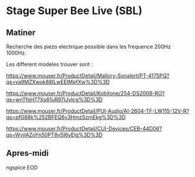 # Stage Super Bee Live (SBL)

## Matiner 
Recherche des piezo electrique possible dans les frequence 200Hz 1000Hz.

Les different modeles trouver sont : 

https://www.mouser.fr/ProductDetail/Mallory-Sonalert/PT-4175PQ?qs=va9MZXwok88ILwEEIMpfXw%3D%3D

https://www.mouser.fr/ProductDetail/Kobitone/254-DS2008-RO?qs=wnTfsH77Xs61uR97IJvlcg%3D%3D

https://www.mouser.fr/ProductDetail/PUI-Audio/AI-2604-TF-LW115-12V-R?qs=pfG68k%252BFEQ6v3HmzSzmEkg%3D%3D

https://www.mouser.fr/ProductDetail/CUI-Devices/CEB-44D06?qs=WyjlAZoYn50PT8v5I6yElg%3D%3D

## Apres-midi
ngspice
EOD

